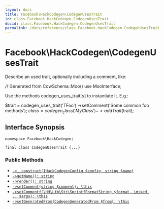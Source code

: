 ```yaml
---
layout: docs
title: Facebook\HackCodegen\CodegenUsesTrait
id: class.Facebook.HackCodegen.CodegenUsesTrait
docid: class.Facebook.HackCodegen.CodegenUsesTrait
permalink: /docs/reference/class.Facebook.HackCodegen.CodegenUsesTrait.md
---
```

# Facebook\\HackCodegen\\CodegenUsesTrait




Describe an used trait, optionally including a comment, like:




// Generated from CowSchema::Moo()
use MooInterface;




Use the methods codegen_uses_trait[s] to instantiate it. E.g.:




$trait = codegen_uses_trait('TFoo')
->setComment('Some common foo methods');
$class = codegen_class('MyClass')
->addTrait($trait);




## Interface Synopsis




``` Hack
namespace Facebook\HackCodegen;

final class CodegenUsesTrait {...}
```




### Public Methods




+ [` ->__construct(IHackCodegenConfig $config, string $name) `](<class.Facebook.HackCodegen.CodegenUsesTrait.__construct.md>)
+ [` ->getName(): string `](<class.Facebook.HackCodegen.CodegenUsesTrait.getName.md>)
+ [` ->render(): string `](<class.Facebook.HackCodegen.CodegenUsesTrait.render.md>)
+ [` ->setComment(string $comment): \this `](<class.Facebook.HackCodegen.CodegenUsesTrait.setComment.md>)
+ [` ->setCommentf(\HH\Lib\Str\SprintfFormatString $format, \mixed ...$args): \this `](<class.Facebook.HackCodegen.CodegenUsesTrait.setCommentf.md>)
+ [` ->setGeneratedFrom(CodegenGeneratedFrom $from): \this `](<class.Facebook.HackCodegen.CodegenUsesTrait.setGeneratedFrom.md>)